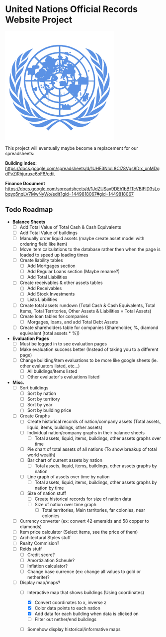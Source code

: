 # **United Nations Official Records Website Project**
<img src="/un_project/un_app/static/images/un_seal.png" alt="UN Seal" width="350"/>

This project will eventually maybe become a replacement for our spreadsheets:

__Building Index:__
https://docs.google.com/spreadsheets/d/1UHE3NIoL8Cl78Vgs8Dlx_xnMDgdPvZiRhjuruxc6oF8/edit

__Finance Document__
https://docs.google.com/spreadsheets/d/1JdZUSav9DEh1bBfTcVBIFID3sLobqyq5nqLV7MwNyWo/edit?gid=1449818067#gid=1449818067


## Todo Roadmap
- **Balance Sheets**
    - [ ] Add Total Value of Total Cash & Cash Equivalents
    - [ ] Add Total Value of buildings
    - [ ] Manually order liquid assets (maybe create asset model with ordering field like item)
    - [ ] Move item calculations to the database rather then when the page is loaded to speed up loading times
    - [ ] Create liability tables
        - [ ] Add Mortgages section
        - [ ] Add Regular Loans section (Maybe rename?)
        - [ ] Add Total Liabilities
    - [ ] Create receivables & other assets tables
        - [ ] Add Receivables
        - [ ] Add Stock Investments
        - [ ] Lists Liabilities
    - [ ] Create total assets rundown (Total Cash & Cash Equivalents, Total Items, Total Territories, Other Assets & Liabilities = Total Assets)
    - [ ] Create loan tables for companies
        - [ ] Morgages, loans, and add Total Debt Assets
    - [ ] Create shareholders table for companies (Shareholder, %, diamond equivalent [total assets * %])
- **Evaluation Pages**
    - [ ] Must be logged in to see evaluation pages
    - [ ] Make evaluation success better (Instead of taking you to a different page)
    - [ ] Change building/item evaluations to be more like google sheets (ie. other evaluators listed, etc…)
        - [ ] All buildings/items listed
        - [ ] Other evaluator's evaluations listed
- **Misc.**
    - [ ] Sort buildings
        - [ ] Sort by nation
        - [ ] Sort by territory
        - [ ] Sort by year
        - [ ] Sort by building price
    - [ ] Create Graphs
        - [ ] Create historical records of nation/company assets (Total assets, liquid, items, buildings, other assets)
        - [ ] Individual nation/company graphs in their balance sheets
            - [ ] Total assets, liquid, items, buildings, other assets graphs over time
        - [ ] Pie chart of total assets of all nations (To show breakup of total world wealth)
        - [ ] Bar chart of current assets by nation 
            - [ ] Total assets, liquid, items, buildings, other assets graphs by nation
        - [ ] Line graph of assets over time by nation
            - [ ] Total assets, liquid, items, buildings, other assets graphs by nation by time
        - [ ] Size of nation stuff
            - [ ] Create historical records for size of nation data
            - [ ] Size of nation over time graph
                - [ ] Total territories, Main tarritories, far colonies, near colonies
    - [ ] Currency converter (ex: convert 42 emeralds and 58 copper to diamonds)
    - [ ] Item price calculator (Select items, see the price of them)
    - [ ] Architectural Styles stuff
    - [ ] Realty Commision?
    - [ ] Reids stuff
        - [ ] Credit score?
        - [ ] Amortiziation Scheule?
        - [ ] Inflation calculator?
        - [ ] Change base currence (ex: change all values to gold or netherite)?
    - [ ] Display map/maps?
        - [ ] Interactive map that shows buildings (Using coordinates)
            - [x] Convert coordinates to x, inverse z
            - [x] Color data points to each nation
            - [x] Add data for each building when data is clicked on
            - [ ] Filter out nether/end buildings
        - [ ] Somehow display historical/informative maps
    
